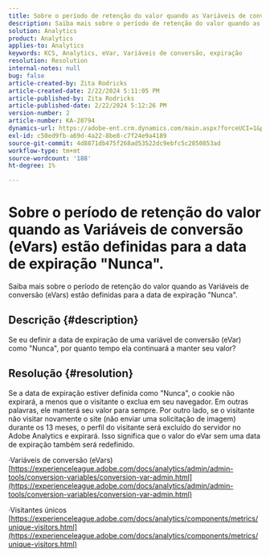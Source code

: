```yaml
---
title: Sobre o período de retenção do valor quando as Variáveis de conversão (eVars) estão definidas para a data de expiração "Nunca".
description: Saiba mais sobre o período de retenção do valor quando as Variáveis de conversão (eVars) estão definidas para a data de expiração "Nunca".
solution: Analytics
product: Analytics
applies-to: Analytics
keywords: KCS, Analytics, eVar, Variáveis de conversão, expiração
resolution: Resolution
internal-notes: null
bug: false
article-created-by: Zita Rodricks
article-created-date: 2/22/2024 5:11:05 PM
article-published-by: Zita Rodricks
article-published-date: 2/22/2024 5:12:26 PM
version-number: 2
article-number: KA-20794
dynamics-url: https://adobe-ent.crm.dynamics.com/main.aspx?forceUCI=1&pagetype=entityrecord&etn=knowledgearticle&id=f8dece5a-a5d1-ee11-9079-6045bd0061cb
exl-id: c50ed9fb-a69d-4a22-8be8-c7f24e9a4189
source-git-commit: 4d8871db475f268ad53522dc9ebfc5c2850853ad
workflow-type: tm+mt
source-wordcount: '188'
ht-degree: 1%

---
```


# Sobre o período de retenção do valor quando as Variáveis de conversão (eVars) estão definidas para a data de expiração &quot;Nunca&quot;.


Saiba mais sobre o período de retenção do valor quando as Variáveis de conversão (eVars) estão definidas para a data de expiração &quot;Nunca&quot;.

## Descrição {#description}

Se eu definir a data de expiração de uma variável de conversão (eVar) como &quot;Nunca&quot;, por quanto tempo ela continuará a manter seu valor?

## Resolução {#resolution}


Se a data de expiração estiver definida como &quot;Nunca&quot;, o cookie não expirará, a menos que o visitante o exclua em seu navegador. Em outras palavras, ele manterá seu valor para sempre. Por outro lado, se o visitante não visitar novamente o site (não enviar uma solicitação de imagem) durante os 13 meses, o perfil do visitante será excluído do servidor no Adobe Analytics e expirará. Isso significa que o valor do eVar sem uma data de expiração também será redefinido.

·Variáveis de conversão (eVars)
[https://experienceleague.adobe.com/docs/analytics/admin/admin-tools/conversion-variables/conversion-var-admin.html](https://experienceleague.adobe.com/docs/analytics/admin/admin-tools/conversion-variables/conversion-var-admin.html)

·Visitantes únicos
[https://experienceleague.adobe.com/docs/analytics/components/metrics/unique-visitors.html](https://experienceleague.adobe.com/docs/analytics/components/metrics/unique-visitors.html)
